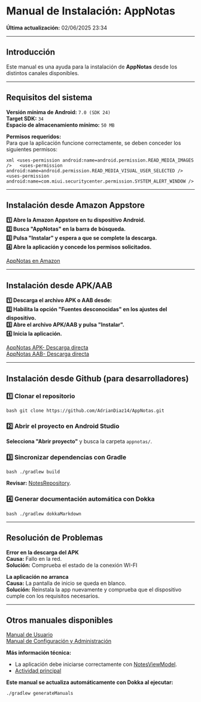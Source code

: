 # Manual de Instalación: AppNotas
**Última actualización:** 02/06/2025 23:34

---

## Introducción
Este manual es una ayuda para la instalación de **AppNotas** desde los distintos canales disponibles.

---

## Requisitos del sistema
**Versión mínima de Android:** `7.0 (SDK 24)`  
**Target SDK:** `34`  
**Espacio de almacenamiento mínimo:** `50 MB`

**Permisos requeridos:**  
Para que la aplicación funcione correctamente, se deben conceder los siguientes permisos:

`xml
<uses-permission android:name=android.permission.READ_MEDIA_IMAGES />  
<uses-permission android:name=android.permission.READ_MEDIA_VISUAL_USER_SELECTED />  
<uses-permission android:name=com.miui.securitycenter.permission.SYSTEM_ALERT_WINDOW /> 
`

---

## Instalación desde Amazon Appstore
**1️⃣ Abre la Amazon Appstore en tu dispositivo Android.**  
**2️⃣ Busca "AppNotas" en la barra de búsqueda.**  
**3️⃣ Pulsa "Instalar" y espera a que se complete la descarga.**  
**4️⃣ Abre la aplicación y concede los permisos solicitados.**

[AppNotas en Amazon](https://www.amazon.es/AppNotes-AppNotas/dp/B0F9QMKSHG/ref=sr_1_1?__mk_es_ES=%C3%85M%C3%85%C5%BD%C3%95%C3%91&crid=2008V7IXXV5DM&dib=eyJ2IjoiMSJ9.Ns3OdA29wYzRoifJSCAXxNLfX8zDxHRUY0iRXGbxRtDGjHj071QN20LucGBJIEps.9f6fYnRohlxv1eIR9hDwatfo9csAf5xyr6nQ7PhR6z0&dib_tag=se&keywords=appnotas&qid=1748877137&s=mobile-apps&sprefix=appnotas%2Cmobile-apps%2C107&sr=1-1)

---

## Instalación desde APK/AAB
**1️⃣ Descarga el archivo APK o AAB desde:**  
**2️⃣ Habilita la opción "Fuentes desconocidas" en los ajustes del dispositivo.**  
**3️⃣ Abre el archivo APK/AAB y pulsa "Instalar".**  
**4️⃣ Inicia la aplicación.**

[AppNotas APK- Descarga directa](https://drive.google.com/file/d/1FIs2budCD89GV_7mMUlVLa5PAtJMnOo2/view?usp=drive_link)  
[AppNotas AAB- Descarga directa](https://drive.google.com/file/d/1lHdOMEU_g1_AFNf4GYY1k0HPwxJ9z92o/view?usp=sharing) 
 
---

## Instalación desde Github (para desarrolladores)

### 1️⃣ **Clonar el repositorio**
`bash
git clone https://github.com/AdrianDiaz14/AppNotas.git
`

### 2️⃣ **Abrir el proyecto en Android Studio**
**Selecciona "Abrir proyecto"** y busca la carpeta `appnotas/`.

### 3️⃣ **Sincronizar dependencias con Gradle**
`bash
./gradlew build
`

**Revisar:** [NotesRepository](../generated/dokka/markdown/-app-notas/com.example.appnotas.database/-notes-repository/index.md).

### 4️⃣ **Generar documentación automática con Dokka**
`bash
./gradlew dokkaMarkdown
`

---

## Resolución de Problemas

**Error en la descarga del APK**  
**Causa:** Fallo en la red.  
**Solución:** Comprueba el estado de la conexión WI-FI

**La aplicación no arranca**  
**Causa:** La pantalla de inicio se queda en blanco.  
**Solución:** Reinstala la app nuevamente y comprueba que el dispositivo cumple con los requisitos necesarios.

---

## Otros manuales disponibles
[Manual de Usuario](../generated/manual/Manual_de_usuario.md)  
[Manual de Configuración y Administración](../generated/manual/Manual_de_configuracion_y_administracion.md)

**Más información técnica:**
- La aplicación debe iniciarse correctamente con [NotesViewModel](../generated/dokka/markdown/-app-notas/com.example.appnotas.database/-notes-view-model/index.md).
- [Actividad principal](../generated/dokka/markdown/-app-notas/com.example.appnotas/-main-activity/index.md)  

**Este manual se actualiza automáticamente con Dokka al ejecutar:**  
```bash
./gradlew generateManuals
```